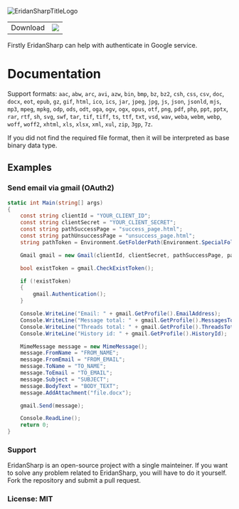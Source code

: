 ![EridanSharpTitleLogo](https://user-images.githubusercontent.com/57411317/177404573-ce2d4dcd-9623-4f12-af2b-40c21e1e3f36.png)

| | |
|-|-|
| Download | [![](https://img.shields.io/nuget/v/EridanSharp)](https://www.nuget.org/packages/EridanSharp) |

Firstly EridanSharp can help with authenticate in Google service.

# Documentation

Support formats: ```aac```, ```abw```, ```arc```, ```avi```, ```azw```, ```bin```, ```bmp```, ```bz```, ```bz2```, ```csh```, ```css```, ```csv```, ```doc```, ```docx```, ```eot```, ```epub```, ```gz```, ```gif```, ```html```, ```ico```, ```ics```, ```jar```, ```jpeg```, ```jpg```, ```js```, ```json```, ```jsonld```, ```mjs```, ```mp3```, ```mpeg```, ```mpkg```, ```odp```, ```ods```, ```odt```, ```oga```, ```ogv```, ```ogx```, ```opus```, ```otf```, ```png```, ```pdf```, ```php```, ```ppt```, ```pptx```, ```rar```, ```rtf```, ```sh```, ```svg```, ```swf```, ```tar```, ```tif```, ```tiff```, ```ts```, ```ttf```, ```txt```, ```vsd```, ```wav```, ```weba```, ```webm```, ```webp```, ```woff```, ```woff2```, ```xhtml```, ```xls```, ```xlsx```, ```xml```, ```xul```, ```zip```, ```3gp```, ```7z```.

If you did not find the required file format, then it will be interpreted as base binary data type.

## Examples
### Send email via gmail (OAuth2)
```csharp
static int Main(string[] args)
{
    const string clientId = "YOUR_CLIENT_ID";
    const string clientSecret = "YOUR_CLIENT_SECRET";
    const string pathSuccessPage = "success_page.html";
    const string pathUnsuccessPage = "unsuccess_page.html";
    string pathToken = Environment.GetFolderPath(Environment.SpecialFolder.ApplicationData) + @"\\data\\token.json";

    Gmail gmail = new Gmail(clientId, clientSecret, pathSuccessPage, pathUnsuccessPage, pathToken);

    bool existToken = gmail.CheckExistToken();

    if (!existToken)
    {
        gmail.Authentication();
    }

    Console.WriteLine("Email: " + gmail.GetProfile().EmailAddress);
    Console.WriteLine("Message total: " + gmail.GetProfile().MessagesTotal);
    Console.WriteLine("Threads total: " + gmail.GetProfile().ThreadsTotal);
    Console.WriteLine("History id: " + gmail.GetProfile().HistoryId);

    MimeMessage message = new MimeMessage();
    message.FromName = "FROM_NAME";
    message.FromEmail = "FROM_EMAIL";
    message.ToName = "TO_NAME";
    message.ToEmail = "TO_EMAIL";
    message.Subject = "SUBJECT";
    message.BodyText = "BODY_TEXT";
    message.AddAttachment("file.docx");

    gmail.Send(message);

    Console.ReadLine();
    return 0;
}
```

### Support
EridanSharp is an open-source project with a single mainteiner. If you want to solve any problem related to EridanSharp, you will have to do it yourself. Fork the repository and submit a pull request.

### License: MIT
